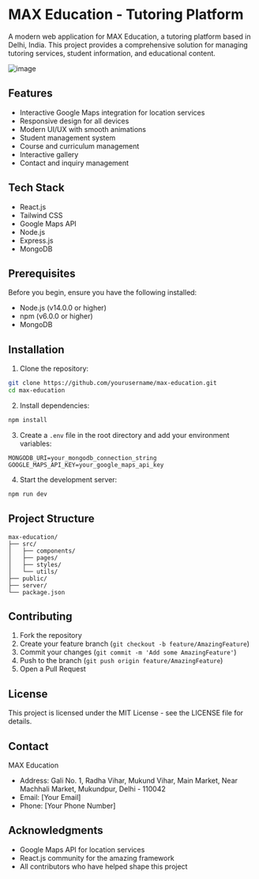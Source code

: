 # MAX Education - Tutoring Platform

A modern web application for MAX Education, a tutoring platform based in Delhi, India. This project provides a comprehensive solution for managing tutoring services, student information, and educational content.


![image](https://github.com/user-attachments/assets/4c08bacb-66c4-4ed6-8e78-5e1e7efaa2eb)


## Features

- Interactive Google Maps integration for location services
- Responsive design for all devices
- Modern UI/UX with smooth animations
- Student management system
- Course and curriculum management
- Interactive gallery
- Contact and inquiry management

## Tech Stack

- React.js
- Tailwind CSS
- Google Maps API
- Node.js
- Express.js
- MongoDB

## Prerequisites

Before you begin, ensure you have the following installed:
- Node.js (v14.0.0 or higher)
- npm (v6.0.0 or higher)
- MongoDB

## Installation

1. Clone the repository:
```bash
git clone https://github.com/yourusername/max-education.git
cd max-education
```

2. Install dependencies:
```bash
npm install
```

3. Create a `.env` file in the root directory and add your environment variables:
```env
MONGODB_URI=your_mongodb_connection_string
GOOGLE_MAPS_API_KEY=your_google_maps_api_key
```

4. Start the development server:
```bash
npm run dev
```

## Project Structure

```
max-education/
├── src/
│   ├── components/
│   ├── pages/
│   ├── styles/
│   └── utils/
├── public/
├── server/
└── package.json
```

## Contributing

1. Fork the repository
2. Create your feature branch (`git checkout -b feature/AmazingFeature`)
3. Commit your changes (`git commit -m 'Add some AmazingFeature'`)
4. Push to the branch (`git push origin feature/AmazingFeature`)
5. Open a Pull Request

## License

This project is licensed under the MIT License - see the LICENSE file for details.

## Contact

MAX Education
- Address: Gali No. 1, Radha Vihar, Mukund Vihar, Main Market, Near Machhali Market, Mukundpur, Delhi - 110042
- Email: [Your Email]
- Phone: [Your Phone Number]

## Acknowledgments

- Google Maps API for location services
- React.js community for the amazing framework
- All contributors who have helped shape this project 

